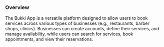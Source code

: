 ﻿### Overview
The Bukki App is a versatile platform designed to allow users to book services across various types of businesses (e.g., restaurants, barber shops, clinics). Businesses can create accounts, define their services, and manage availability, while users can search for services, book appointments, and view their reservations.
